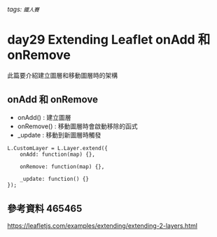 ###### tags: `鐵人賽`

# day29 Extending Leaflet onAdd 和 onRemove

此篇要介紹建立圖層和移動圖層時的架構

## onAdd 和 onRemove

- onAdd() : 建立圖層
- onRemove() : 移動圖層時會啟動移除的函式
- \_update : 移動到新圖層時觸發

```javascript!
L.CustomLayer = L.Layer.extend({
    onAdd: function(map) {},

    onRemove: function(map) {},

    _update: function() {}
});

```

## 參考資料 465465

https://leafletjs.com/examples/extending/extending-2-layers.html
